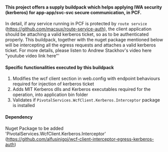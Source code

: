 #### This project offers a supply buildpack which helps applying IWA security (kerberos) for app-app/svc-svc secure communication, in PCF. 

In detail, if any service running in PCF is protected by `route service` (https://github.com/macsux/route-service-auth), the client application should be attaching a valid kerberos ticket, so as to be authenticated properly. This buildpack, together with the nuget package mentioned below will be intercepting all the egress requests and attaches a valid kerberos ticket. For more details, please listen to Andrew Stackhov's video here "youtube video link here"'

#### Specific functionalities executed by this buildpack

1. Modifies the wcf client section in web.config with endpoint behaviours required for injection of kerberos ticket
2. Adds MIT Kerberos dlls and Kerberos executables required for the operation, into application bin folder
3. Validates if `PivotalServices.WcfClient.Kerberos.Interceptor` package is installed

#### Dependency
Nuget Package to be added 'PivotalServices.WcfClient.Kerberos.Interceptor' (https://github.com/alfusinigoj/wcf-client-interceptor-egress-kerberos-auth)
